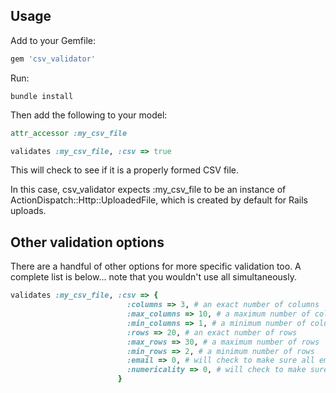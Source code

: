 ## Usage

Add to your Gemfile:

```ruby
gem 'csv_validator'
```

Run:

```
bundle install
```

Then add the following to your model:

```ruby
attr_accessor :my_csv_file

validates :my_csv_file, :csv => true
```

This will check to see if it is a properly formed CSV file. 

In this case, csv_validator expects :my_csv_file to be an instance of ActionDispatch::Http::UploadedFile, which is created by default for Rails uploads. 

## Other validation options

There are a handful of other options for more specific validation too. A complete list is below... note that you wouldn't use all simultaneously. 

```ruby
validates :my_csv_file, :csv => {
                          :columns => 3, # an exact number of columns
                          :max_columns => 10, # a maximum number of columns
                          :min_columns => 1, # a minimum number of columns
                          :rows => 20, # an exact number of rows
                          :max_rows => 30, # a maximum number of rows
                          :min_rows => 2, # a minimum number of rows
                          :email => 0, # will check to make sure all emails in specified column are valid email addresses
                          :numericality => 0, # will check to make sure all values in specified column are numerical
                        }
```

